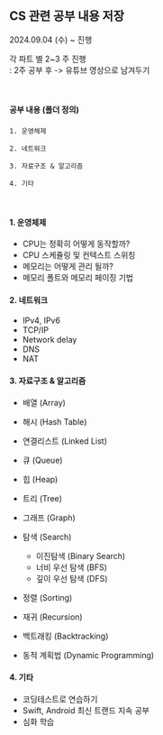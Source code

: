 ## CS 관련 공부 내용 저장 
2024.09.04 (수) ~ 진행

각 파트 별 2~3 주 진행
</br>
: 2주 공부 후 -> 유튜브 영상으로 남겨두기


</br>

#### 공부 내용 (폴더 정의)

``` 
1. 운영체제

2. 네트워크
 
3. 자료구조 & 알고리즘

4. 기타
```

</br>

#### 1. 운영체제
- CPU는 정확히 어떻게 동작할까?
- CPU 스케쥴링 및 컨텍스트 스위칭
- 메모리는 어떻게 관리 될까?
- 메모리 폴트와 메모리 페이징 기법


#### 2. 네트워크
- IPv4, IPv6
- TCP/IP
- Network delay
- DNS
- NAT


#### 3. 자료구조 & 알고리즘
- 배열 (Array)
- 해시 (Hash Table)
- 연결리스트 (Linked List)
- 큐 (Queue)
- 힙 (Heap)
- 트리 (Tree)
- 그래프 (Graph)

- 탐색 (Search)
    - 이진탐색 (Binary Search)
    - 너비 우선 탐색 (BFS)
    - 깊이 우선 탐색 (DFS)
- 정렬 (Sorting)
- 재귀 (Recursion)
- 백트래킹 (Backtracking)
- 동적 계획법 (Dynamic Programming)


#### 4. 기타
- 코딩테스트로 연습하기
- Swift, Android 최신 트랜드 지속 공부
- 심화 학습